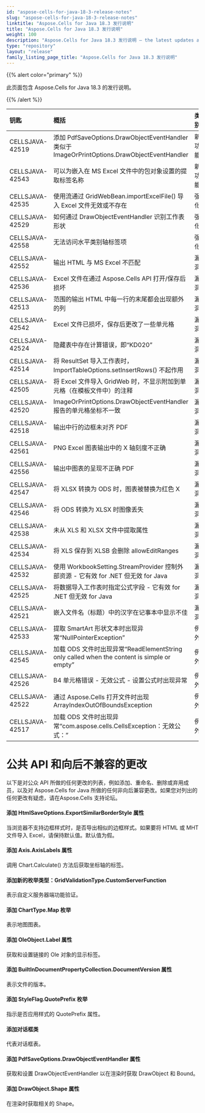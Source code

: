 ```yaml
---
id: "aspose-cells-for-java-18-3-release-notes"
slug: "aspose-cells-for-java-18-3-release-notes"
linktitle: "Aspose.Cells for Java 18.3 发行说明"
title: "Aspose.Cells for Java 18.3 发行说明"
weight: 100
description: "Aspose.Cells for Java 18.3 发行说明 – the latest updates and fixes."
type: "repository"
layout: "release"
family_listing_page_title: "Aspose.Cells for Java 18.3 发行说明"
---
```

{{% alert color="primary" %}} 

此页面包含 Aspose.Cells for Java 18.3 的发行说明。

{{% /alert %}} 

|**钥匙**|**概括**|**类别**|
|:- |:- |:- |
|CELLSJAVA-42519|添加 PdfSaveOptions.DrawObjectEventHandler 类似于 ImageOrPrintOptions.DrawObjectEventHandler|新功能|
|CELLSJAVA-42543|可以为嵌入在 MS Excel 文件中的包对象设置的提取标签名称|新功能|
|CELLSJAVA-42535|使用流通过 GridWebBean.importExcelFile() 导入 Excel 文件无效或不存在|强化|
|CELLSJAVA-42529|如何通过 DrawObjectEventHandler 识别工作表形状|强化|
|CELLSJAVA-42558|无法访问水平类别轴标签项|强化|
|CELLSJAVA-42552|输出 HTML 与 MS Excel 不匹配|漏洞|
|CELLSJAVA-42536|Excel 文件在通过 Aspose.Cells API 打开/保存后损坏|漏洞|
|CELLSJAVA-42513|范围的输出 HTML 中每一行的末尾都会出现额外的列|漏洞|
|CELLSJAVA-42542|Excel 文件已损坏，保存后更改了一些单元格|漏洞|
|CELLSJAVA-42524|隐藏表中存在计算错误，即“KD020”|漏洞|
|CELLSJAVA-42514|将 ResultSet 导入工作表时，ImportTableOptions.setInsertRows() 不起作用|漏洞|
|CELLSJAVA-42505|将 Excel 文件导入 GridWeb 时，不显示附加到单元格（在模板文件中）的注释|漏洞|
|CELLSJAVA-42520|ImageOrPrintOptions.DrawObjectEventHandler 报告的单元格坐标不一致|漏洞|
|CELLSJAVA-42518|输出中行的边框未对齐 PDF|漏洞|
|CELLSJAVA-42561|PNG Excel 图表输出中的 X 轴刻度不正确|漏洞|
|CELLSJAVA-42556|输出中图表的呈现不正确 PDF|漏洞|
|CELLSJAVA-42547|将 XLSX 转换为 ODS 时，图表被替换为红色 X|漏洞|
|CELLSJAVA-42546|将 ODS 转换为 XLSX 时图像丢失|漏洞|
|CELLSJAVA-42538|未从 XLS 和 XLSX 文件中提取属性|漏洞|
|CELLSJAVA-42534|将 XLS 保存到 XLSB 会删除 allowEditRanges|漏洞|
|CELLSJAVA-42532|使用 WorkbookSetting.StreamProvider 控制外部资源 - 它有效 for .NET 但无效 for Java|漏洞|
|CELLSJAVA-42525|将数据导入工作表时指定公式字段 - 它有效 for .NET 但无效 for Java|漏洞|
|CELLSJAVA-42521|嵌入文件名（标题）中的汉字在记事本中显示不佳|漏洞|
|CELLSJAVA-42533|提取 SmartArt 形状文本时出现异常“NullPointerException”|例外|
|CELLSJAVA-42545|加载 ODS 文件时出现异常“ReadElementString only called when the content is simple or empty”|例外|
|CELLSJAVA-42526|B4 单元格错误 - 无效公式 - 设置公式时出现异常|例外|
|CELLSJAVA-42522|通过 Aspose.Cells 打开文件时出现 ArrayIndexOutOfBoundsException|例外|
|CELLSJAVA-42517|加载 ODS 文件时出现异常“com.aspose.cells.CellsException：无效公式：”|例外|
# **公共 API 和向后不兼容的更改**
以下是对公众 API 所做的任何更改的列表，例如添加、重命名、删除或弃用成员，以及对 Aspose.Cells for Java 所做的任何非向后兼容更改。如果您对列出的任何更改有疑虑，请在Aspose.Cells 支持论坛。
#### **添加 HtmlSaveOptions.ExportSimilarBorderStyle 属性**
当浏览器不支持边框样式时，是否导出相似的边框样式。如果要将 HTML 或 MHT 文件导入 Excel，请保持默认值。默认值为假。
#### **添加 Axis.AxisLabels 属性**
调用 Chart.Calculate() 方法后获取坐标轴的标签。
#### **添加新的枚举类型：GridValidationType.CustomServerFunction**
表示自定义服务器端功能验证。
#### **添加 ChartType.Map 枚举**
表示地图图表。
#### **添加 OleObject.Label 属性**
获取和设置链接的 Ole 对象的显示标签。
#### **添加 BuiltInDocumentPropertyCollection.DocumentVersion 属性**
表示文件的版本。
#### **添加 StyleFlag.QuotePrefix 枚举**
指示是否应用样式的 QuotePrefix 属性。
#### **添加对话框类**
代表对话框表。
#### **添加 PdfSaveOptions.DrawObjectEventHandler 属性**
获取和设置 DrawObjectEventHandler 以在渲染时获取 DrawObject 和 Bound。
#### **添加 DrawObject.Shape 属性**
在渲染时获取相关的 Shape。
